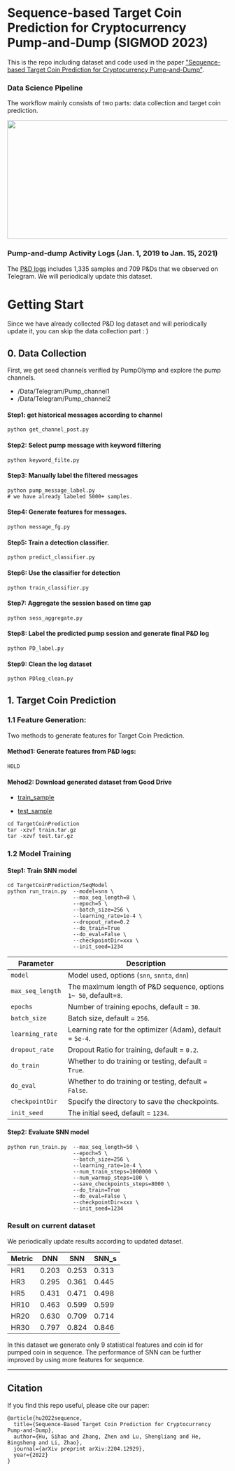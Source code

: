 

# Sequence-based Target Coin Prediction for Cryptocurrency Pump-and-Dump (SIGMOD 2023)

This is the repo including dataset and code used in the paper ["Sequence-based Target Coin Prediction for Cryptocurrency Pump-and-Dump"](https://arxiv.org/pdf/2204.12929.pdf).

<!-- <div align=center><img width="360" height="250" src="https://github.com/Bayi-Hu/Pump-and-Dump-Detection-on-Cryptocurrency/blob/master/materials/showcase.png"/></div> -->


### Data Science Pipeline

The workflow mainly consists of two parts: data collection and target coin prediction. 

<div align=center><img width="680" height="270" src="https://github.com/Bayi-Hu/Pump-and-Dump-Detection-on-Cryptocurrency/blob/master/materials/workflow.png"/></div>


### Pump-and-dump Activity Logs (Jan. 1, 2019 to Jan. 15, 2021) 

The [P&D logs](https://github.com/Bayi-Hu/Pump-and-Dump-Detection-on-Cryptocurrency/blob/master/0_TelegramData/Labeled/pump_attack_new.txt) includes 1,335 samples and 709 P&Ds that we observed on Telegram. 
We will periodically update this dataset.

<!-- ### SeqModel

<div align=center><img width="400" height="300" src="https://github.com/Bayi-Hu/Pump-and-Dump-Detection-on-Cryptocurrency/blob/master/materials/SNN.png"/></div> -->

# Getting Start

Since we have already collected P\&D log dataset and will periodically update it, you can skip the data collection part : )

##  0. Data Collection

First, we get seed channels verified by PumpOlymp and explore the pump channels.

- /Data/Telegram/Pump_channel1
- /Data/Telegram/Pump_channel2

#### Step1: get historical messages according to channel
``` 
python get_channel_post.py
``` 

#### Step2: Select pump message with keyword filtering
``` 
python keyword_filte.py
```

#### Step3: Manually label the filtered messages
``` 
python pump_message_label.py
# we have already labeled 5000+ samples. 
```

#### Step4: Generate features for messages.
``` 
python message_fg.py
```

#### Step5: Train a detection classifier.
``` 
python predict_classifier.py
```

#### Step6: Use the classifier for detection 
``` 
python train_classifier.py
```

#### Step7: Aggregate the session based on time gap 
``` 
python sess_aggregate.py
```

#### Step8: Label the predicted pump session and generate final P&D log
``` 
python PD_label.py
```

#### Step9: Clean the log dataset
``` 
python PDlog_clean.py
```


## 1. Target Coin Prediction

### 1.1 Feature Generation:

Two methods to generate features for Target Coin Prediction.

#### Method1: Generate features from P&D logs: 

```
HOLD
``` 

#### Mehod2: Download generated dataset from Good Drive

* [train_sample](https://drive.google.com/file/d/1u2Ichky12k-ZTHDhqgFLM5WzlH26JnKa/view?usp=sharing)

* [test_sample](https://drive.google.com/file/d/1slLs-OqMqzLHrmvzbf8xlyP2zzDpIk1R/view?usp=sharing)

``` 
cd TargetCoinPrediction
tar -xzvf train.tar.gz
tar -xzvf test.tar.gz
``` 

### 1.2 Model Training

#### Step1: Train SNN model
``` 
cd TargetCoinPrediction/SeqModel
python run_train.py  --model=snn \
                     --max_seq_length=8 \
                     --epoch=5 \
                     --batch_size=256 \
                     --learning_rate=1e-4 \
                     --dropout_rate=0.2
                     --do_train=True
                     --do_eval=False \
                     --checkpointDir=xxx \
                     --init_seed=1234 
```


| Parameter        | Description                                                       |
|------------------|-------------------------------------------------------------------|
| `model`          | Model used, options (`snn`, `snnta`, `dnn`)                       |
| `max_seq_length` | The maximum length of P&D sequence, options `1~ 50`, default=`8`. |
| `epochs`         | Number of training epochs, default = `30`.                        |
| `batch_size`     | Batch size, default = `256`.                                      |
| `learning_rate`  | Learning rate for the optimizer (Adam), default = `5e-4`.         |
| `dropout_rate`   | Dropout Ratio for training, default = `0.2`.                      |
| `do_train`       | Whether to do training or testing, default = `True`.              |
| `do_eval`        | Whether to do training or testing, default = `False`.             |
| `checkpointDir`  | Specify the directory to save the checkpoints.                    |
| `init_seed`      | The initial seed, default = `1234`.                               |



#### Step2: Evaluate SNN model
```
python run_train.py  --max_seq_length=50 \
                     --epoch=5 \
                     --batch_size=256 \
                     --learning_rate=1e-4 \
                     --num_train_steps=1000000 \
                     --num_warmup_steps=100 \
                     --save_checkpoints_steps=8000 \
                     --do_train=True
                     --do_eval=False \
                     --checkpointDir=xxx \
                     --init_seed=1234 
```

### Result on current dataset

We periodically update results according to updated dataset.

| Metric  | DNN   | SNN   | SNN_s |
|---------|-------|-------|-------|
| HR1     | 0.203 | 0.253 | 0.313 |
| HR3     | 0.295 | 0.361 | 0.445 |
| HR5     | 0.431 | 0.471 | 0.498 |
| HR10    | 0.463 | 0.599 | 0.599 |
| HR20    | 0.630 | 0.709 | 0.714 |
| HR30    | 0.797 | 0.824 | 0.846 |

In this dataset we generate only 9 statistical features and coin id for pumped coin in sequence. 
The performance of SNN can be further improved by using more features for sequence.


-----
## Citation

If you find this repo useful, please cite our paper:

```
@article{hu2022sequence,
  title={Sequence-Based Target Coin Prediction for Cryptocurrency Pump-and-Dump},
  author={Hu, Sihao and Zhang, Zhen and Lu, Shengliang and He, Bingsheng and Li, Zhao},
  journal={arXiv preprint arXiv:2204.12929},
  year={2022}
}

```





